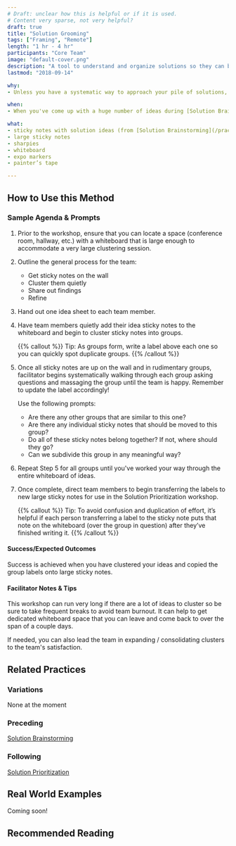 ```yaml
---
# Draft: unclear how this is helpful or if it is used. 
# Content very sparse, not very helpful?
draft: true
title: "Solution Grooming"
tags: ["Framing", "Remote"]
length: "1 hr - 4 hr"
participants: "Core Team"
image: "default-cover.png"
description: "A tool to understand and organize solutions so they can be prioritized effectively."
lastmod: "2018-09-14"

why:
- Unless you have a systematic way to approach your pile of solutions, you may find yourself overwhelmed with opportunities. It helps to break them down into smaller features and/or group them into larger epics before prioritizing. This activity is also a great way to de-duplicate the similar ideas that people may have generated from different "How might we…?” prompts.

when:
- When you've come up with a huge number of ideas during [Solution Brainstorming](/practices/solution-brainstorming) and you have so many you need to understand and organize them.

what:
- sticky notes with solution ideas (from [Solution Brainstorming](/practices/solution-brainstorming), still attached to tabloid sheets)
- large sticky notes
- sharpies
- whiteboard
- expo markers
- painter’s tape

---
```

## How to Use this Method
### Sample Agenda & Prompts
1. Prior to the workshop, ensure that you can locate a space (conference room, hallway, etc.) with a whiteboard that is large enough to accommodate a very large clustering session.

1. Outline the general process for the team:

   - Get sticky notes on the wall
   - Cluster them quietly
   - Share out findings
   - Refine

1. Hand out one idea sheet to each team member.

1. Have team members quietly add their idea sticky notes to the whiteboard and begin to cluster sticky notes into groups.

   {{% callout %}}
   Tip: As groups form, write a label above each one so you can quickly spot duplicate groups.
   {{% /callout %}}
   
1. Once all sticky notes are up on the wall and in rudimentary groups, facilitator begins systematically walking through each group asking questions and  massaging the group until the team is happy. Remember to update the label accordingly!

   Use the following prompts:

   - Are there any other groups that are similar to this one?
   - Are there any individual sticky notes that should be moved to this group?
   - Do all of these sticky notes belong together? If not, where should they go?
   - Can we subdivide this group in any meaningful way?

1. Repeat Step 5 for all groups until you've worked your way through the entire whiteboard of ideas.

1. Once complete, direct team members to begin transferring the labels to new large sticky notes for use in the Solution Prioritization workshop.

   {{% callout %}}
   Tip: To avoid confusion and duplication of effort, it’s helpful if each person transferring a label to the sticky note puts that note on the whiteboard (over the group in question) after they’ve finished writing it.
   {{% /callout %}}

#### Success/Expected Outcomes
Success is achieved when you have clustered your ideas and copied the group labels onto large sticky notes.

#### Facilitator Notes & Tips

This workshop can run very long if there are a lot of ideas to cluster so be sure to take frequent breaks to avoid team burnout. It can help to get dedicated whiteboard space that you can leave and come back to over the span of a couple days.

If needed, you can also lead the team in expanding / consolidating clusters to the team's satisfaction.

## Related Practices

### Variations

None at the moment

### Preceding

[Solution Brainstorming](/practices/solution-brainstorming)

### Following

[Solution Prioritization](/practices/solution-prioritization)

## Real World Examples
Coming soon! 

## Recommended Reading